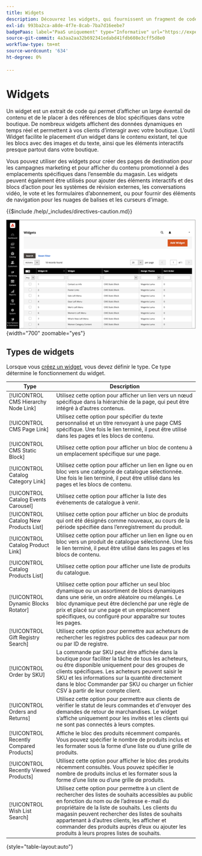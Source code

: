 ```yaml
---
title: Widgets
description: Découvrez les widgets, qui fournissent un fragment de code permettant d’afficher un large éventail de contenu et de le placer à des références de bloc spécifiques dans votre boutique.
exl-id: 993ba2ca-a8de-4f7e-8cab-7ba7d16eebe7
badgePaas: label="PaaS uniquement" type="Informative" url="https://experienceleague.adobe.com/fr/docs/commerce/user-guides/product-solutions" tooltip="S’applique uniquement aux projets Adobe Commerce on Cloud (infrastructure PaaS gérée par Adobe) et aux projets On-premise."
source-git-commit: 4a3aa2aa32b692341edabd41fdb608e3cff5d8e0
workflow-type: tm+mt
source-wordcount: '634'
ht-degree: 0%

---
```


# Widgets

Un widget est un extrait de code qui permet d’afficher un large éventail de contenu et de le placer à des références de bloc spécifiques dans votre boutique. De nombreux widgets affichent des données dynamiques en temps réel et permettent à vos clients d’interagir avec votre boutique. L’outil Widget facilite le placement d’un widget dans le contenu existant, tel que les blocs avec des images et du texte, ainsi que les éléments interactifs presque partout dans votre boutique.

Vous pouvez utiliser des widgets pour créer des pages de destination pour les campagnes marketing et pour afficher du contenu promotionnel à des emplacements spécifiques dans l’ensemble du magasin. Les widgets peuvent également être utilisés pour ajouter des éléments interactifs et des blocs d’action pour les systèmes de révision externes, les conversations vidéo, le vote et les formulaires d’abonnement, ou pour fournir des éléments de navigation pour les nuages de balises et les curseurs d’image.

{{$include /help/_includes/directives-caution.md}}

![Nouveau widget Liste de produits](./assets/storefront-home-page-new-products.png){width="700" zoomable="yes"}

## Types de widgets

Lorsque vous [créez un widget](widget-create.md), vous devez définir le type. Ce type détermine le fonctionnement du widget.

| Type | Description |
|--- |--- |
| [!UICONTROL CMS Hierarchy Node Link] | Utilisez cette option pour afficher un lien vers un nœud spécifique dans la hiérarchie de la page, qui peut être intégré à d’autres contenus. |
| [!UICONTROL CMS Page Link] | Utilisez cette option pour spécifier du texte personnalisé et un titre renvoyant à une page CMS spécifique. Une fois le lien terminé, il peut être utilisé dans les pages et les blocs de contenu. |
| [!UICONTROL CMS Static Block] | Utilisez cette option pour afficher un bloc de contenu à un emplacement spécifique sur une page. |
| [!UICONTROL Catalog Category Link] | Utilisez cette option pour afficher un lien en ligne ou en bloc vers une catégorie de catalogue sélectionnée. Une fois le lien terminé, il peut être utilisé dans les pages et les blocs de contenu. |
| [!UICONTROL Catalog Events Carousel] | Utilisez cette option pour afficher la liste des événements de catalogue à venir. |
| [!UICONTROL Catalog New Products List] | Utilisez cette option pour afficher un bloc de produits qui ont été désignés comme nouveaux, au cours de la période spécifiée dans l’enregistrement du produit. |
| [!UICONTROL Catalog Product Link] | Utilisez cette option pour afficher un lien en ligne ou en bloc vers un produit de catalogue sélectionné. Une fois le lien terminé, il peut être utilisé dans les pages et les blocs de contenu. |
| [!UICONTROL Catalog Products List] | Utilisez cette option pour afficher une liste de produits du catalogue. |
| [!UICONTROL Dynamic Blocks Rotator] | Utilisez cette option pour afficher un seul bloc dynamique ou un assortiment de blocs dynamiques dans une série, un ordre aléatoire ou mélangés. Le bloc dynamique peut être déclenché par une règle de prix et placé sur une page et un emplacement spécifiques, ou configuré pour apparaître sur toutes les pages. |
| [!UICONTROL Gift Registry Search] | Utilisez cette option pour permettre aux acheteurs de rechercher les registres publics des cadeaux par nom ou par ID de registre. |
| [!UICONTROL Order by SKU] | La commande par SKU peut être affichée dans la boutique pour faciliter la tâche de tous les acheteurs, ou être disponible uniquement pour des groupes de clients spécifiques. Les acheteurs peuvent saisir le SKU et les informations sur la quantité directement dans le bloc Commander par SKU ou charger un fichier CSV à partir de leur compte client. |
| [!UICONTROL Orders and Returns] | Utilisez cette option pour permettre aux clients de vérifier le statut de leurs commandes et d&#39;envoyer des demandes de retour de marchandises. Le widget s’affiche uniquement pour les invités et les clients qui ne sont pas connectés à leurs comptes. |
| [!UICONTROL Recently Compared Products] | Affiche le bloc des produits récemment comparés. Vous pouvez spécifier le nombre de produits inclus et les formater sous la forme d’une liste ou d’une grille de produits. |
| [!UICONTROL Recently Viewed Products] | Utilisez cette option pour afficher le bloc des produits récemment consultés. Vous pouvez spécifier le nombre de produits inclus et les formater sous la forme d’une liste ou d’une grille de produits. |
| [!UICONTROL Wish List Search] | Utilisez cette option pour permettre à un client de rechercher des listes de souhaits accessibles au public en fonction du nom ou de l’adresse e-mail du propriétaire de la liste de souhaits. Les clients du magasin peuvent rechercher des listes de souhaits appartenant à d’autres clients, les afficher et commander des produits auprès d’eux ou ajouter les produits à leurs propres listes de souhaits. |

{style="table-layout:auto"}

<!-- Last updated from includes: 2022-08-30 15:36:09 -->
